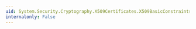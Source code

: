 ```yaml
---
uid: System.Security.Cryptography.X509Certificates.X509BasicConstraintsExtension.CopyFrom(System.Security.Cryptography.AsnEncodedData)
internalonly: False
---
```


